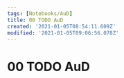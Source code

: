 ```yaml
---
tags: [Notebooks/AuD]
title: 00 TODO AuD
created: '2021-01-05T08:54:11.609Z'
modified: '2021-01-05T09:06:56.078Z'
---
```


# 00 TODO AuD


